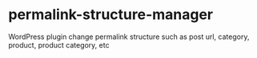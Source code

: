 # permalink-structure-manager
WordPress plugin change permalink structure such as post url, category, product, product category, etc
